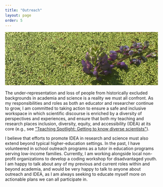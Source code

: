 ```yaml
---
title: "Outreach"
layout: page
order: 5
---
```


![duckweed](images/duck-crop.jpg)


The under-representation and loss of people from historically excluded backgrounds in academia and science is a reality we must all confront. As my responsibilities and roles as both an educator and researcher continue to grow, I am committed to taking action to ensure a safe and inclusive workspace in which scientific discourse is enriched by a diversity of perspectives and experiences, and ensure that both my teaching and research places inclusion, diversity, equity, and accessibility (IDEA) at its core (e.g., see ["Teaching Spotlight: Getting to know diverse scientists"](https://blogs.ubc.ca/bionews/2022/03/teaching-spotlight-getting-to-know-diverse-scientists-in-biol-336/)).

I believe that efforts to promote IDEA in research and science must also extend beyond typical higher-education settings. In the past, I have volunteered in school outreach programs as a tutor in education programs serving low-income families. Currently, I am working alongside local non-profit organizations to develop a coding workshop for disadvantaged youth. I am happy to talk about any of my previous and current roles within and beyond academia, and would be very happy to talk to anyone about outreach and IDEA, as I am always seeking to educate myself more on actionable plans we can all participate in.


